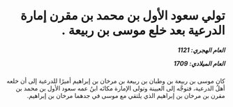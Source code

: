 <h1 dir="rtl">تولي سعود الأول بن محمد بن مقرن إمارة الدرعية بعد خلع موسى بن ربيعة  .</h1>

<h5 dir="rtl">العام الهجري:  1121

العام الميلادي: 1709

</h5>

<p dir="rtl">كان موسى بن ربيعة بن وطبان بن ربيعة بن مرخان بن إبراهيم أميرًا للدرعية إلى أن خلعه أهلُ الدرعية، فتوجَّه إلى العيينة وتولى الإمارة مكانَه ابنُ عمه سعود الأول بن محمد بن مقرن بن مرخان بن إبراهيم الذي يلتقي مع موسى في جدهما مرخان بن إبراهيم.</p></br>
